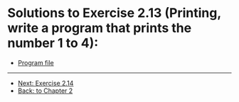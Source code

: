 # Solutions to Exercise 2.13 (Printing, write a program that prints the number 1 to 4):

- [Program file](e02_13.cpp)

---
- [Next: Exercise 2.14](02_14.md)
- [Back: to Chapter 2](README.md)
